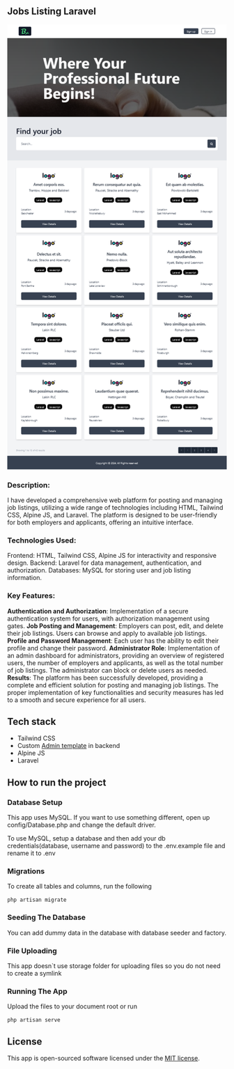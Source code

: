## Jobs Listing Laravel

![Alt text](./screenshot.png)

### Description:

I have developed a comprehensive web platform for posting and managing job listings, utilizing a wide range of technologies including HTML, Tailwind CSS, Alpine JS, and Laravel. The platform is designed to be user-friendly for both employers and applicants, offering an intuitive interface.

### Technologies Used:

Frontend: HTML, Tailwind CSS, Alpine JS for interactivity and responsive design.
Backend: Laravel for data management, authentication, and authorization.
Databases: MySQL for storing user and job listing information.

### Key Features:

**Authentication and Authorization**: Implementation of a secure authentication system for users, with authorization management using gates.
**Job Posting and Management**: Employers can post, edit, and delete their job listings. Users can browse and apply to available job listings.
**Profile and Password Management**: Each user has the ability to edit their profile and change their password.
**Administrator Role**: Implementation of an admin dashboard for administrators, providing an overview of registered users, the number of employers and applicants, as well as the total number of job listings. The administrator can block or delete users as needed.
**Results**: The platform has been successfully developed, providing a complete and efficient solution for posting and managing job listings. The proper implementation of key functionalities and security measures has led to a smooth and secure experience for all users.

## Tech stack

-   Tailwind CSS
-   Custom [Admin template](https://www.tailwindawesome.com/resources/tailwind-admin-template) in backend
-   Alpine JS
-   Laravel

## How to run the project

### Database Setup

This app uses MySQL. If you want to use something different, open up config/Database.php and change the default driver.

To use MySQL, setup a database and then add your db credentials(database, username and password) to the .env.example file and rename it to .env

### Migrations

To create all tables and columns, run the following

```
php artisan migrate
```

### Seeding The Database

You can add dummy data in the database with database seeder and factory.

### File Uploading

This app doesn`t use storage folder for uploading files so you do not need to create a symlink

### Running The App

Upload the files to your document root or run

```
php artisan serve
```

## License

This app is open-sourced software licensed under the [MIT license](https://opensource.org/licenses/MIT).
